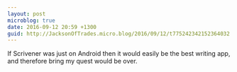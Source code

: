 ```yaml
---
layout: post
microblog: true
date: 2016-09-12 20:59 +1300
guid: http://JacksonOfTrades.micro.blog/2016/09/12/t775242342152364032.html
---
```

If Scrivener was just on Android then it would easily be the best writing app, and therefore bring my quest would be over.
